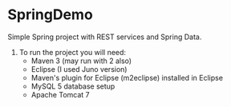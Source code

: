 SpringDemo
==========

Simple Spring project with REST services and Spring Data.

1. To run the project you will need:
    - Maven 3 (may run with 2 also)
    - Eclipse (I used Juno version)
    - Maven's plugin for Eclipse (m2eclipse) installed in Eclipse
    - MySQL 5 database setup
    - Apache Tomcat 7